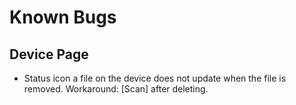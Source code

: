 # Known Bugs

## Device Page

* Status icon a file on the device does not update when the file is removed.  Workaround: [Scan] after deleting.
